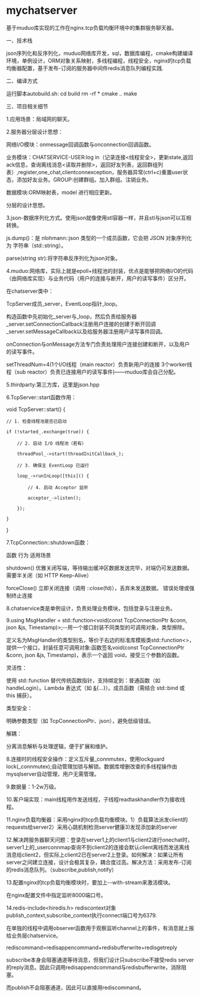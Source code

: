 # mychatserver
基于muduo库实现的工作在nginx.tcp负载均衡环境中的集群服务聊天器。

一、技术栈

json序列化和反序列化，muduo网络库开发，sql，数据库编程，cmake构建编译环境，单例设计，ORM对象关系映射，多线程编程，线程安全，nginx的tcp负载均衡器配置，基于发布-订阅的服务器中间件redis消息队列编程实践.

二、编译方式

运行脚本autobuild.sh:
cd build
rm -rf *
cmake ..
make

三、项目相关细节

1.应用场景：局域网的聊天。

2.服务器分层设计思想：

网络I/O模块：onmessage回调函数与onconnection回调函数。

业务模块：CHATSERVICE-USER:log in（记录连接<线程安全>，更新state,返回ack信息，查询离线消息<读取并删除>，返回好友列表，返回群组列表）,register,one_chat,clientconnexception，服务器异常(ctrl+c)重置user状态，添加好友业务。GROUP:创建群组。加入群组。注销业务。

数据模块:ORM映射表，model 进行相应更新。

分层的设计思想。

3.json-数据序列化方式。使用json就像使用stl容器一样，并且stl与json可以互相转换。

js.dump()：是 nlohmann::json 类型的一个成员函数，它会把 JSON 对象序列化为 字符串（std::string）。

parse(string str):将字符串反序列化为json对象。

4.muduo:网络库，实际上就是epoll+线程池的封装，优点是能够把网络I/O的代码（由网络库实现）与业务代码（用户的连接与断开，用户的读写事件）区分开。

在chatserver类中：

TcpServer成员_server，EventLoop指针_loop。

构造函数中先初始化_server与_loop，然后负责给服务器_server.setConnectionCallback注册用户连接的创建于断开回调_server.setMessageCallback以及给服务器注册用户读写事件回调。

onConnection与onMessage方法专门负责处理用户连接创建和断开，以及用户的读写事件。

setThreadNum=4(1个I/O线程（main reactor）负责新用户的连接 3个worker线程（sub reactor）负责已连接用户的读写事件)——muduo库会自己分配。

5.thirdparty:第三方库，这里是json.hpp

6.TcpServer::start函数作用：

void TcpServer::start() {

    // 1. 检查线程池是否已启动
    
    if (!started_.exchange(true)) {
    
        // 2. 启动 I/O 线程池（若有）
        
        threadPool_->start(threadInitCallback_);

        // 3. 确保主 EventLoop 已运行
        
        loop_->runInLoop([this]() {
        
            // 4. 启动 Acceptor 监听
            
            acceptor_->listen();
            
        });
        
    }
    
}


7.TcpConnection::shutdown函数：

函数	行为	适用场景

shutdown()	优雅关闭写端，等待输出缓冲区数据发送完毕，对端仍可发送数据。	需要半关闭（如 HTTP Keep-Alive）

forceClose()	立即关闭连接（调用 ::close(fd)），丢弃未发送数据。	错误处理或强制终止连接

8.chatservice类是单例设计，负责处理业务模块，包括登录与注册业务。

9.using MsgHandler = std::function<void(const TcpConnectionPtr &conn, json &js, Timestamp)>;--用一个接口封装不同类型的可调用对象，类型擦除。

定义名为MsgHandler的类型别名，等价于右边的标准库模板类std::function<>，提供一个接口，封装任意可调用对象:函数签名void(const TcpConnectionPtr &conn, json &js, Timestamp)，表示一个返回 void，接受三个参数的函数。

灵活性：

使用 std::function 替代传统函数指针，支持绑定到：普通函数（如 handleLogin）。Lambda 表达式（如 [&](auto...){...}）。成员函数（需结合 std::bind 或 this 捕获）。

类型安全：

明确参数类型（如 TcpConnectionPtr、json），避免低级错误。

解耦：

分离消息解析与处理逻辑，便于扩展和维护。

8.连接时的线程安全操作：定义互斥量_connmutex，使用lockguard<mutex> lock(_connmutex);自动管理加锁与解锁。数据库增删改查的多线程操作由mysqlserver自动管理，用户无需管理。

9.数据量：1-2w万级。

10.客户端实现：main线程用作发送线程，子线程readtaskhandler作为接收线程。

11.nginx负载均衡器：采用nginx的tcp负载均衡模块。1）负载算法派发client的requests给server2）采用心跳机制检测server健康3)发现添加新的server

12.解决跨服务器聊天问题：登录在server1上的client1与client2进行onechat时，server1上的_userconnmap查询不到client2的连接会默认client离线而发送离线消息给client2，但实际上client2已在server2上登录。如何解决：如果让所有server之间建立连接，设计会极其复杂，耦合度过高。解决方法：采用发布-订阅的redis消息队列。（subscribe,publish,notify）

13.配置nginx的tcp负载均衡模块时，要加上--with-stream来激活模块。

在nginx配置文件中指定监听8000端口号。

14.redis-include<hiredis.h> rediscontext对象publish_context,subscribe_context执行connect端口号为6379.

在单独的线程中调用observer函数用于观察监听channel上的事件，有消息就上报给业务层chatservice。

rediscommand=redisappencommand+redisbufferwrite+redisgetreply

subscribe本身会阻塞通道等待消息，但我们设计只subscribe不接受redis server的reply消息。因此只调用redisappendcommand与redisbufferwrite，消除阻塞。

而publish不会阻塞通道，因此可以直接用rediscommand。
